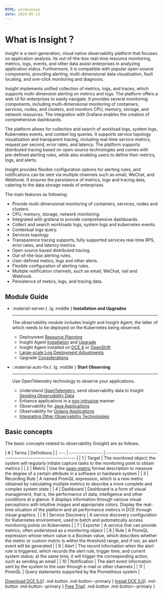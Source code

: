 ```yaml
---
MTPE: windsonsea
date: 2024-05-13
---
```


# What is Insight？

Insight is a next-generation, cloud native observability platform that focuses on application analysis.
Its out-of-the-box real-time resource monitoring, metrics, logs, events, and other data assist enterprises
in analyzing application status. Furthermore, it is compatible with popular open-source components,
providing alerting, multi-dimensional data visualization, fault locating, and one-click monitoring and diagnosis.

Insight implements unified collection of metrics, logs, and traces, which supports multi-dimension alerting
on metrics and logs. The platform offers a web UI for enterprises to easily navigate. It provides several
monitoring components, including multi-dimensional monitoring of containers, services, nodes, and clusters,
and monitors CPU, memory, storage, and network resources. The integration with Grafana enables the creation of
comprehensive dashboards.

The platform allows for collection and search of workload logs, system logs, Kubernetes events,
and context log queries. It supports service topology visualization and transparent tracing,
including real-time service metrics, request per second, error rates, and latency. The platform
supports distributed tracing based on open-source technologies and comes with pre-defined alerting rules,
while also enabling users to define their metrics, logs, and alerts.

Insight provides flexible configuration options for alerting rules, and notifications can be sent
via multiple channels such as email, WeChat, and Webhook. It ensures the persistence of metrics,
logs and tracing data, catering to the data storage needs of enterprises.

The main features as following:

- Provide multi-dimensional monitoring of containers, services, nodes and clusters.
- CPU, memory, storage, network monitoring.
- Integrated with grafana to provide comprehensive dashboards.
- Collect and search workloads logs, system logs and kubernetes events.
- Contextual logs query.
- Services topology.
- Transparence tracing supports, fully supported services real-time RPS, error rates, and latency metrics.
- Open source based distributed tracing.
- Out-of-the-box alerting rules.
- User-defined metics, logs and other alerts.
- Flexible configuration of alerting rules.
- Multiple notification channels, such as email, WeChat, nail and Webhook.
- Persistence of metics, logs, and tracing data.

## Module Guide

<div class="grid cards" markdown>

- :material-server:{ .lg .middle } __Installation and Upgrades__

    ---

    The observability module includes Insight and Insight Agent, the latter of which needs to be deployed on the Kubernetes being observed.

    - Deployment [Resource Planning](../quickstart/res-plan/index.md)
    - Insight Agent [Installation](../quickstart/install/install-agent.md) and [Upgrade](../quickstart/install/offline-install.md)
    - Insight Agent installed on [DCE 4](../quickstart/other/install-agentindce.md) or [OpenShift](../quickstart/other/install-agent-on-ocp.md)
    - [Large-scale Log Deployment Adjustments](../best-practice/insight-kafka.md)
    - Upgrade [Considerations](../quickstart/install/upgrade-note.md)

- ::material-auto-fix:{ .lg .middle } __Start Observing__

    ---

    Use OpenTelemetry technology to observe your applications.

    - Understand [OpenTelemetry](../quickstart/otel/otel.md), send observability data to Insight [Sending Observability Data](../quickstart/otel/send_tracing_to_insight.md)
    - Enhance applications in a [non-intrusive](../quickstart/otel/operator.md) manner
    - Observability for [Java Applications](../quickstart/jvm-monitor/jvm-catelogy.md)
    - Observability for [Golang Applications](../quickstart/otel/golang.md)
    - [Integrating Other Observability Technologies](../best-practice/sw-to-otel.md)

</div>

## Basic concepts

The basic concepts related to observability (Insight) are as follows.

| # | Terms | Definitions |
| :--- | ----------------- | :------------- ------------------------------------------------ |
| 1 | Target | The monitored object; the system will regularly initiate capture tasks to the monitoring point to obtain metrics |
| 2 | Metric | Use the [open-metric](https://openmetrics.io/) format description to measure the degree of a certain attribute in a software or hardware system |
| 3 | Recording Rule | A named PromQL expression, which is a new metric obtained by calculating multiple metrics to describe a more complete and complex system state |
| 4 | Dashboard | Dashboard is a form of visual management, that is, the performance of data, intelligence and other conditions at a glance. It displays information through various visual perceptions with intuitive images and appropriate colors. Display the real-time situation of the platform and all performance metrics in DCE through visual graphics. |
| 6 | Service Discovery | A service discovery configuration for Kubernetes environment, used to batch and automatically access monitoring points on Kubernetes |
| 7 | Exporter | A service that can provide metrics, often understood as a monitoring object |
| 8 | Rule | A PromQL expression whose return value is a Boolean value, which describes whether the metric or custom metric is within the threshold range, and if not, an alert event will be generated |
| 9 | Alert | The record information when the alert rule is triggered, which records the alert rule, trigger time, and current system status; at the same time, it will trigger the corresponding action, such as sending an email |
| 10 | Notification | The alert event information sent by the system to the user through e-mail or other channels |
| 11 | PromQL | Query statements supported by the Prometheus system |

[Download DCE 5.0](../../download/index.md){ .md-button .md-button--primary }
[Install DCE 5.0](../../install/index.md){ .md-button .md-button--primary }
[Free Trial](../../dce/license0.md){ .md-button .md-button--primary }
